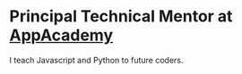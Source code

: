 # Principal Technical Mentor at [AppAcademy](appacademy.io)

I teach Javascript and Python to future coders.
